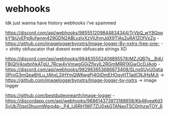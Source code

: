 # webhooks
Idk just wanna have history webhooks i've spammed

https://discord.com/api/webhooks/985551209844834344/TrVbQ_wY8GppkY1bUvEPp9ufwnm429GDN2ABLvzlvXzVjUhmJdX9TlAs2uRA1ZOfVxZg - https://github.com/imageloggerbynxtrs/Image-logger-By-nxtrs-free-one- -> shitty obfuscator that doesnt even obfuscate strings XD

https://discord.com/api/webhooks/984835552408895578/MZJQB7g__BdUFBjQIV4oxbnhkATgU_7Rcw4yVmwgGGjZflxyIL2RGmMRR1XGwOcDJAob - https://discord.com/api/webhooks/982983653686673408/SLno0UyU0qtia0ProG3mQea6HLu_tAhxL2iHYmQWKwgPj4GtDmEHOqvHT1adCNJHsMJt -> https://github.com/imageloggerbynxtrs/Image-logger-by-nxtrs -> image logger

https://github.com/bestdudeonearth/image-logger - https://discordapp.com/api/webhooks/968614373973188658/Kb48yeaKd35yUb70qol3huomWgrp4p-_P4_lJ6RH1WF7ZU0xkGTANaoTSC0nhzwTOY_6
